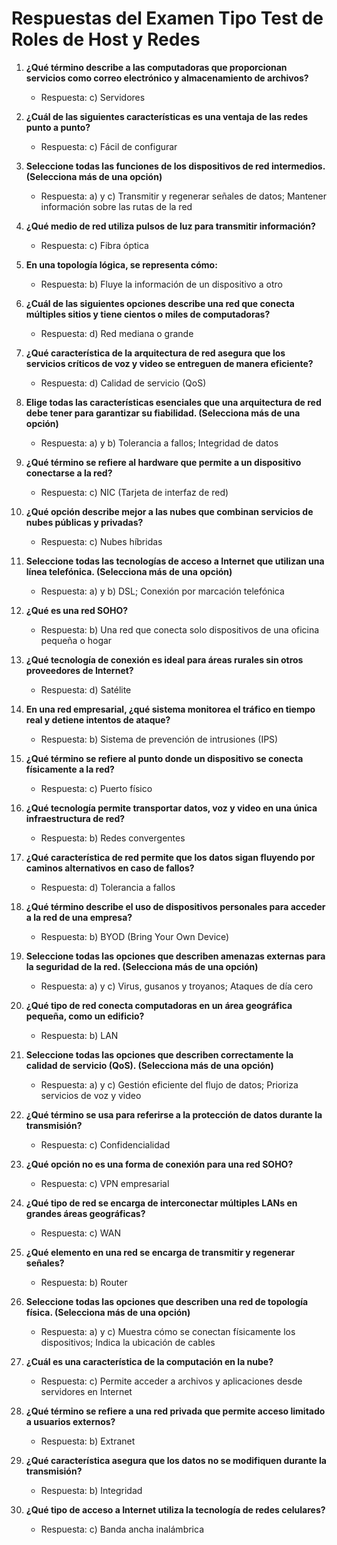 # Respuestas del Examen Tipo Test de Roles de Host y Redes

1. **¿Qué término describe a las computadoras que proporcionan servicios como correo electrónico y almacenamiento de archivos?**
   - Respuesta: c) Servidores

2. **¿Cuál de las siguientes características es una ventaja de las redes punto a punto?**
   - Respuesta: c) Fácil de configurar

3. **Seleccione todas las funciones de los dispositivos de red intermedios. (Selecciona más de una opción)**
   - Respuesta: a) y c) Transmitir y regenerar señales de datos; Mantener información sobre las rutas de la red

4. **¿Qué medio de red utiliza pulsos de luz para transmitir información?**
   - Respuesta: c) Fibra óptica

5. **En una topología lógica, se representa cómo:**
   - Respuesta: b) Fluye la información de un dispositivo a otro

6. **¿Cuál de las siguientes opciones describe una red que conecta múltiples sitios y tiene cientos o miles de computadoras?**
   - Respuesta: d) Red mediana o grande

7. **¿Qué característica de la arquitectura de red asegura que los servicios críticos de voz y video se entreguen de manera eficiente?**
   - Respuesta: d) Calidad de servicio (QoS)

8. **Elige todas las características esenciales que una arquitectura de red debe tener para garantizar su fiabilidad. (Selecciona más de una opción)**
   - Respuesta: a) y b) Tolerancia a fallos; Integridad de datos

9. **¿Qué término se refiere al hardware que permite a un dispositivo conectarse a la red?**
   - Respuesta: c) NIC (Tarjeta de interfaz de red)

10. **¿Qué opción describe mejor a las nubes que combinan servicios de nubes públicas y privadas?**
    - Respuesta: c) Nubes híbridas

11. **Seleccione todas las tecnologías de acceso a Internet que utilizan una línea telefónica. (Selecciona más de una opción)**
    - Respuesta: a) y b) DSL; Conexión por marcación telefónica

12. **¿Qué es una red SOHO?**
    - Respuesta: b) Una red que conecta solo dispositivos de una oficina pequeña o hogar

13. **¿Qué tecnología de conexión es ideal para áreas rurales sin otros proveedores de Internet?**
    - Respuesta: d) Satélite

14. **En una red empresarial, ¿qué sistema monitorea el tráfico en tiempo real y detiene intentos de ataque?**
    - Respuesta: b) Sistema de prevención de intrusiones (IPS)

15. **¿Qué término se refiere al punto donde un dispositivo se conecta físicamente a la red?**
    - Respuesta: c) Puerto físico

16. **¿Qué tecnología permite transportar datos, voz y video en una única infraestructura de red?**
    - Respuesta: b) Redes convergentes

17. **¿Qué característica de red permite que los datos sigan fluyendo por caminos alternativos en caso de fallos?**
    - Respuesta: d) Tolerancia a fallos

18. **¿Qué término describe el uso de dispositivos personales para acceder a la red de una empresa?**
    - Respuesta: b) BYOD (Bring Your Own Device)

19. **Seleccione todas las opciones que describen amenazas externas para la seguridad de la red. (Selecciona más de una opción)**
    - Respuesta: a) y c) Virus, gusanos y troyanos; Ataques de día cero

20. **¿Qué tipo de red conecta computadoras en un área geográfica pequeña, como un edificio?**
    - Respuesta: b) LAN

21. **Seleccione todas las opciones que describen correctamente la calidad de servicio (QoS). (Selecciona más de una opción)**
    - Respuesta: a) y c) Gestión eficiente del flujo de datos; Prioriza servicios de voz y video

22. **¿Qué término se usa para referirse a la protección de datos durante la transmisión?**
    - Respuesta: c) Confidencialidad

23. **¿Qué opción no es una forma de conexión para una red SOHO?**
    - Respuesta: c) VPN empresarial

24. **¿Qué tipo de red se encarga de interconectar múltiples LANs en grandes áreas geográficas?**
    - Respuesta: c) WAN

25. **¿Qué elemento en una red se encarga de transmitir y regenerar señales?**
    - Respuesta: b) Router

26. **Seleccione todas las opciones que describen una red de topología física. (Selecciona más de una opción)**
    - Respuesta: a) y c) Muestra cómo se conectan físicamente los dispositivos; Indica la ubicación de cables

27. **¿Cuál es una característica de la computación en la nube?**
    - Respuesta: c) Permite acceder a archivos y aplicaciones desde servidores en Internet

28. **¿Qué término se refiere a una red privada que permite acceso limitado a usuarios externos?**
    - Respuesta: b) Extranet

29. **¿Qué característica asegura que los datos no se modifiquen durante la transmisión?**
    - Respuesta: b) Integridad

30. **¿Qué tipo de acceso a Internet utiliza la tecnología de redes celulares?**
    - Respuesta: c) Banda ancha inalámbrica
